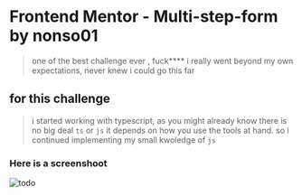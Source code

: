 # Frontend Mentor - Multi-step-form by nonso01

> one of the best challenge ever , fuck**** i really went beyond 
> my own expectations, never knew i could go this far 

## for this challenge

> i started working with typescript, as you might already know there is no big deal
> `ts` or `js` it depends on how you use the tools at hand.
> so i continued implementing my small kwoledge of `js`

### Here is a screenshoot
![todo]()

